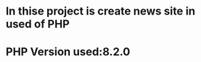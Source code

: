 <h1> In thise project is create news site in used of PHP</h1>
<h1>
    <p>PHP Version used:8.2.0</p>  
</h1>
